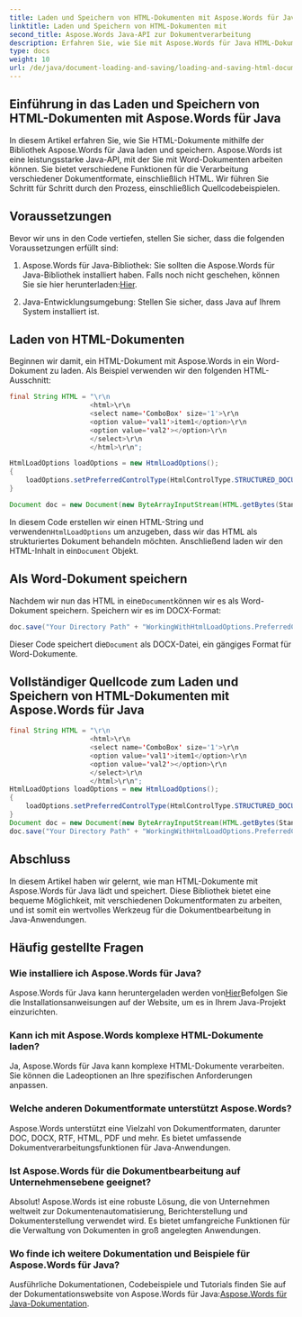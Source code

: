 ```yaml
---
title: Laden und Speichern von HTML-Dokumenten mit Aspose.Words für Java
linktitle: Laden und Speichern von HTML-Dokumenten mit
second_title: Aspose.Words Java-API zur Dokumentverarbeitung
description: Erfahren Sie, wie Sie mit Aspose.Words für Java HTML-Dokumente in Java laden und speichern. Schritt-für-Schritt-Anleitung mit Codebeispielen für eine nahtlose Dokumentintegration.
type: docs
weight: 10
url: /de/java/document-loading-and-saving/loading-and-saving-html-documents/
---
```


## Einführung in das Laden und Speichern von HTML-Dokumenten mit Aspose.Words für Java

In diesem Artikel erfahren Sie, wie Sie HTML-Dokumente mithilfe der Bibliothek Aspose.Words für Java laden und speichern. Aspose.Words ist eine leistungsstarke Java-API, mit der Sie mit Word-Dokumenten arbeiten können. Sie bietet verschiedene Funktionen für die Verarbeitung verschiedener Dokumentformate, einschließlich HTML. Wir führen Sie Schritt für Schritt durch den Prozess, einschließlich Quellcodebeispielen.

## Voraussetzungen

Bevor wir uns in den Code vertiefen, stellen Sie sicher, dass die folgenden Voraussetzungen erfüllt sind:

1.  Aspose.Words für Java-Bibliothek: Sie sollten die Aspose.Words für Java-Bibliothek installiert haben. Falls noch nicht geschehen, können Sie sie hier herunterladen:[Hier](https://releases.aspose.com/words/java/).

2. Java-Entwicklungsumgebung: Stellen Sie sicher, dass Java auf Ihrem System installiert ist.

## Laden von HTML-Dokumenten

Beginnen wir damit, ein HTML-Dokument mit Aspose.Words in ein Word-Dokument zu laden. Als Beispiel verwenden wir den folgenden HTML-Ausschnitt:

```java
final String HTML = "\r\n
					<html>\r\n
					<select name='ComboBox' size='1'>\r\n
					<option value='val1'>item1</option>\r\n
					<option value='val2'></option>\r\n
					</select>\r\n
					</html>\r\n";

HtmlLoadOptions loadOptions = new HtmlLoadOptions();
{
    loadOptions.setPreferredControlType(HtmlControlType.STRUCTURED_DOCUMENT_TAG);
}

Document doc = new Document(new ByteArrayInputStream(HTML.getBytes(StandardCharsets.UTF_8)), loadOptions);
```

 In diesem Code erstellen wir einen HTML-String und verwenden`HtmlLoadOptions` um anzugeben, dass wir das HTML als strukturiertes Dokument behandeln möchten. Anschließend laden wir den HTML-Inhalt in ein`Document` Objekt.

## Als Word-Dokument speichern

 Nachdem wir nun das HTML in eine`Document`können wir es als Word-Dokument speichern. Speichern wir es im DOCX-Format:

```java
doc.save("Your Directory Path" + "WorkingWithHtmlLoadOptions.PreferredControlType.docx", SaveFormat.DOCX);
```

 Dieser Code speichert die`Document` als DOCX-Datei, ein gängiges Format für Word-Dokumente.

## Vollständiger Quellcode zum Laden und Speichern von HTML-Dokumenten mit Aspose.Words für Java

```java
final String HTML = "\r\n
					<html>\r\n
					<select name='ComboBox' size='1'>\r\n
					<option value='val1'>item1</option>\r\n
					<option value='val2'></option>\r\n
					</select>\r\n
					</html>\r\n";
HtmlLoadOptions loadOptions = new HtmlLoadOptions();
{
	loadOptions.setPreferredControlType(HtmlControlType.STRUCTURED_DOCUMENT_TAG);
}
Document doc = new Document(new ByteArrayInputStream(HTML.getBytes(StandardCharsets.UTF_8)), loadOptions);
doc.save("Your Directory Path" + "WorkingWithHtmlLoadOptions.PreferredControlType.docx", SaveFormat.DOCX);
```

## Abschluss

In diesem Artikel haben wir gelernt, wie man HTML-Dokumente mit Aspose.Words für Java lädt und speichert. Diese Bibliothek bietet eine bequeme Möglichkeit, mit verschiedenen Dokumentformaten zu arbeiten, und ist somit ein wertvolles Werkzeug für die Dokumentbearbeitung in Java-Anwendungen.

## Häufig gestellte Fragen

### Wie installiere ich Aspose.Words für Java?

 Aspose.Words für Java kann heruntergeladen werden von[Hier](https://releases.aspose.com/words/java/)Befolgen Sie die Installationsanweisungen auf der Website, um es in Ihrem Java-Projekt einzurichten.

### Kann ich mit Aspose.Words komplexe HTML-Dokumente laden?

Ja, Aspose.Words für Java kann komplexe HTML-Dokumente verarbeiten. Sie können die Ladeoptionen an Ihre spezifischen Anforderungen anpassen.

### Welche anderen Dokumentformate unterstützt Aspose.Words?

Aspose.Words unterstützt eine Vielzahl von Dokumentformaten, darunter DOC, DOCX, RTF, HTML, PDF und mehr. Es bietet umfassende Dokumentverarbeitungsfunktionen für Java-Anwendungen.

### Ist Aspose.Words für die Dokumentbearbeitung auf Unternehmensebene geeignet?

Absolut! Aspose.Words ist eine robuste Lösung, die von Unternehmen weltweit zur Dokumentenautomatisierung, Berichterstellung und Dokumenterstellung verwendet wird. Es bietet umfangreiche Funktionen für die Verwaltung von Dokumenten in groß angelegten Anwendungen.

### Wo finde ich weitere Dokumentation und Beispiele für Aspose.Words für Java?

Ausführliche Dokumentationen, Codebeispiele und Tutorials finden Sie auf der Dokumentationswebsite von Aspose.Words für Java:[Aspose.Words für Java-Dokumentation](https://reference.aspose.com/words/java/).